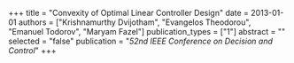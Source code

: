 +++
title = "Convexity of Optimal Linear Controller Design"
date = 2013-01-01
authors = ["Krishnamurthy Dvijotham", "Evangelos Theodorou", "Emanuel Todorov", "Maryam Fazel"]
publication_types = ["1"]
abstract = ""
selected = "false"
publication = "*52nd IEEE Conference on Decision and Control*"
+++

